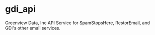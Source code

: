 gdi_api
=======

Greenview Data, Inc API Service for SpamStopsHere, RestorEmail, and GDI's other email services.